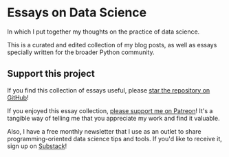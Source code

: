 # Essays on Data Science

In which I put together my thoughts on the practice of data science.

This is a curated and edited collection of my blog posts,
as well as essays specially written for the broader Python community.

## Support this project

If you find this collection of essays useful,
please [star the repository on GitHub](https://github.com/ericmjl/essays-on-data-science)!

If you enjoyed this essay collection,
[please support me on Patreon][patreon]!
It's a tangible way of telling me that
you appreciate my work and find it valuable.

[patreon]: https://patreon.com/ericmjl

Also, I have a free monthly newsletter that I use as an outlet
to share programming-oriented data science tips and tools.
If you'd like to receive it, sign up on [Substack][substack]!

[substack]: https://dspn.substack.com
